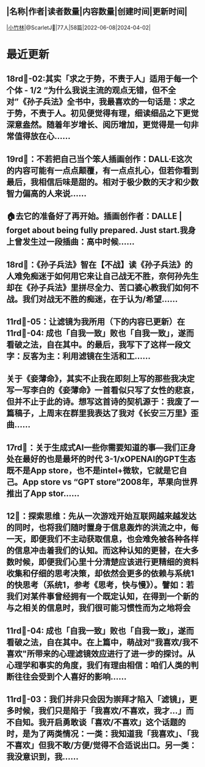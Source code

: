 |名称|作者|读者数量|内容数量|创建时间|更新时间|
---
|[小竹林](https://xiaobot.net/p/xzl?refer=0b133df9-27dc-423b-8101-639049001c13)|@ScarletJ🎋|77人|58篇|2022-06-08|2024-04-02|

# 最近更新
## 18rd🎋-02:其实「求之于势，不责于人」适用于每一个个体 - 1/2 “为什么我说主流的观点无错，但不全对”《孙子兵法》全书中，我最喜欢的一句话是：求之于势，不责于人。初见便觉得有理，细读细品之下更觉深意盎然。随着年岁增长、阅历增加，更觉得是一句非常值得放在心......
## 19rd🎋：不若把自己当个笨人插画创作：DALL·E这次的内容可能有一点点颠覆，有一点点扎心，但若你看到最后，我相信后味是甜的。相对于极少数的天才和少数智力偏高的人来说......
## 🏠去它的准备好了再开始。插画创作者：DALLE | forget about being fully prepared. Just start.我身上曾发生过一段插曲：高中时候......
## 18rd🎋：《孙子兵法》智在【不战】读《孙子兵法》的人难免痴迷于如何用它来让自己战无不胜，奈何孙先生却在《孙子兵法》里拼尽全力、苦口婆心教我们如何不战。我们对战无不胜的痴迷，在于认为/希望......
## 11rd🎋-05：让滤镜为我所用（下的内容已更新）在11rd🎋-04: 成也「自我一致」败也「自我一致」，遂而看破之法，自在其中。的最后，我写下了这样一段文字：反客为主：利用滤镜在生活和工......
## 关于《妾薄命》，其实不止我在即刻上写的那些我决定写一写李白的《妾薄命》一首看似只写了女性的悲哀，但并不止于此的诗。想写这首诗的契机源于：我废了一篇稿子，上周末在群里我表达了我对《长安三万里》歪曲......
## 17rd🎋：关于生成式AI一些你需要知道的事—我们正身处在最好的也是最坏的时代 3-1/xOPENAI的GPT生态既不是App store，也不是intel+微软，它就是它自己。App store vs “GPT store”2008年，苹果向世界推出了App stor......
## 12🎋：探索思维：先从一次游戏开始互联网越来越发达的同时，也将我们随时置身于信息轰炸的洪流之中，每一天，即便我们不主动获取信息，也会难免被各种各样的信息冲击着我们的认知。而这种认知的更替，在大多数时候，即便我们心里十分清楚应该进行更精细的资料收集和仔细的思考决策，却依然会更多的依赖与系统1的快思考（系统1，参考《思考，快与慢》）。譬如：若我们对某件事曾经拥有一个既定认知，在得到一个新的与之相关的信息时，我们很可能习惯性而为之地将会
## 11rd🎋-04: 成也「自我一致」败也「自我一致」，遂而看破之法，自在其中。在上篇中，萌战对"我喜欢/我不喜欢"所带来的心理滤镜效应进行了进一步的探讨。从心理学和事实的角度，我们有理由相信：咱们人类的判断往往会受到个人喜好的影响......
## 11rd🎋-03：我们并非只会因为崇拜才陷入「滤镜」，更多时候，我们只是陷于「我喜欢/不喜欢，我才...」而不自知。我开启勇敢谈「喜欢/不喜欢」这个话题的时，是为了两类情况：一类：我知道我「我喜欢」、「我不喜欢」但我不敢/方便/觉得不合适说出口。另一类：我没意识到，我......

